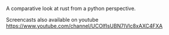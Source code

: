 A comparative look at rust from a python perspective.

Screencasts also available on youtube
https://www.youtube.com/channel/UCOlfIsUBN7IVlc8xAXC4FXA
